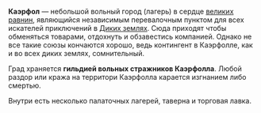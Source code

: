**Каэрфол** — небольшой вольный город (лагерь) в сердце [великих равнин](Ательра#Великие%20равнины), являющийся независимым перевалочным пунктом для всех искателей приключений в [Диких землях](Дикие%20земли). Сюда приходят чтобы обменяться товарами, отдохнуть и обзавестись компанией. Однако не все такие союзы кончаются хорошо, ведь контингент в Каэрфолле, как и во всех диких землях, сомнительный.

Град храняется **гильдией вольных стражников Каэрфолла**. Любой раздор или кража на территори Каэрфолла карается изгнанием либо смертью.

Внутри есть несколько палаточных лагерей, таверна и торговая лавка. 